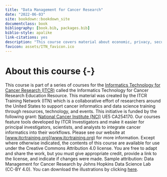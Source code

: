 ```yaml
--- 
title: "Data Management for Cancer Research"
date: "2022-06-03"
site: bookdown::bookdown_site
documentclass: book
bibliography: [book.bib, packages.bib]
biblio-style: apalike
link-citations: yes
description: "This course covers material about economic, privacy, security, usability, and discoverability aspects of data management for cancer research."
favicon: assets/ITN_favicon.ico
---
```





# About this course {-}

This course is part of a series of courses for the [Informatics Technology for Cancer Research (ITCR)](https://itcr.cancer.gov/) called the Informatics Technology for Cancer Research Education Resource. This material was created by the ITCR Training Network (ITN)  which is a collaborative effort of researchers around the United States to support cancer informatics and data science training through resources, technology, and events. This initiative is funded by the following grant:  [National Cancer Institute (NCI)](https://www.cancer.gov/)  UE5 CA254170. Our courses feature tools developed by ITCR Investigators and make it easier for principal investigators, scientists, and analysts to integrate cancer informatics into their workflows. Please see our website at [www.itcrtraining.org](www.itcrtraining.org) for more information. Except where otherwise indicated, the contents of this course are available for use under the Creative Commons Attribution 4.0 license. You are free to adapt and share the work, but you must give appropriate credit, provide a link to the license, and indicate if changes were made. Sample attribution: Data Management for Cancer Research by Johns Hopkins Data Science Lab (CC-BY 4.0). You can download the illustrations by clicking [here](https://docs.google.com/presentation/d/1B4LwuvgA6aUopOHEAbES1Agjy7Ex2IpVAoUIoBFbsq0/edit?usp=sharing).
